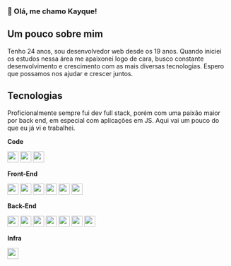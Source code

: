 ### 👋 Olá, me chamo Kayque!


## Um pouco sobre mim

Tenho 24 anos, sou desenvolvedor web desde os 19 anos. 
Quando iniciei os estudos nessa área me apaixonei logo de cara, busco constante desenvolvimento e crescimento com as mais diversas tecnologias.
Espero que possamos nos ajudar e crescer juntos.

## Tecnologias

Proficionalmente sempre fui dev full stack, porém com uma paixão maior por back end, em especial com aplicações em JS.
Aqui vai um pouco do que eu já vi e trabalhei.

**Code**

<img src="https://cdn.jsdelivr.net/gh/devicons/devicon/icons/eslint/eslint-original.svg" width="25"/> <img src="https://cdn.jsdelivr.net/gh/devicons/devicon/icons/github/github-original.svg" width="25"/> <img src="https://cdn.jsdelivr.net/gh/devicons/devicon/icons/git/git-original.svg" width="25"/>

**Front-End**

<img src="https://cdn.jsdelivr.net/gh/devicons/devicon/icons/html5/html5-original.svg" width="25"/> <img src="https://cdn.jsdelivr.net/gh/devicons/devicon/icons/css3/css3-original-wordmark.svg" width="25" /> <img src="https://cdn.jsdelivr.net/gh/devicons/devicon/icons/sass/sass-original.svg" width="25"/> <img src="https://cdn.jsdelivr.net/gh/devicons/devicon/icons/javascript/javascript-original.svg" width="25"/> <img src="https://cdn.jsdelivr.net/gh/devicons/devicon/icons/react/react-original.svg" width="25"/> <img src="https://cdn.jsdelivr.net/gh/devicons/devicon/icons/redux/redux-original.svg" width="25"/>

**Back-End**

<img src="https://cdn.jsdelivr.net/gh/devicons/devicon/icons/php/php-original.svg" width="25"/> <img src="https://cdn.jsdelivr.net/gh/devicons/devicon/icons/nodejs/nodejs-original-wordmark.svg" width="25"/> <img src="https://cdn.jsdelivr.net/gh/devicons/devicon/icons/nestjs/nestjs-plain.svg" width="25"/> <img src="https://cdn.jsdelivr.net/gh/devicons/devicon/icons/express/express-original-wordmark.svg" width="25"/> <img src="https://cdn.jsdelivr.net/gh/devicons/devicon/icons/graphql/graphql-plain.svg" width="25"/> <img src="https://cdn.jsdelivr.net/gh/devicons/devicon/icons/mysql/mysql-original.svg" width="25"/> <img src="https://cdn.jsdelivr.net/gh/devicons/devicon/icons/postgresql/postgresql-original.svg" width="25"/>

**Infra**

<img src="https://cdn.jsdelivr.net/gh/devicons/devicon/icons/docker/docker-original.svg" width="25"/>
          

<!--
**Kmaxyns/Kmaxyns** is a ✨ _special_ ✨ repository because its `README.md` (this file) appears on your GitHub profile.

Here are some ideas to get you started:

- 🔭 I’m currently working on ...
- 🌱 I’m currently learning ...
- 👯 I’m looking to collaborate on ...
- 🤔 I’m looking for help with ...
- 💬 Ask me about ...
- 📫 How to reach me: ...
- 😄 Pronouns: ...
- ⚡ Fun fact: ...
-->
